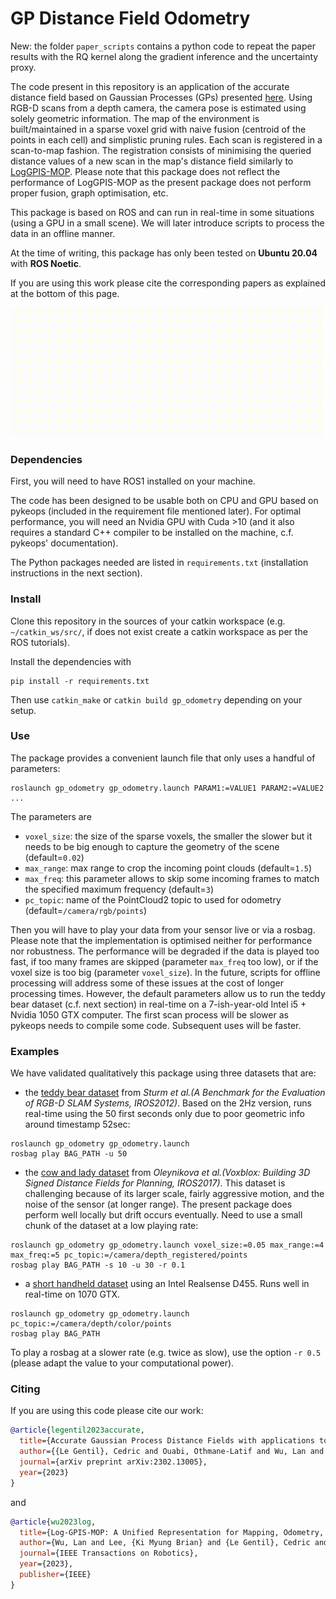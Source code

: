 # GP Distance Field Odometry

New: the folder `paper_scripts` contains a python code to repeat the paper results with the RQ kernel along the gradient inference and the uncertainty proxy.

The code present in this repository is an application of the accurate distance field based on Gaussian Processes (GPs) presented [here](https://arxiv.org/abs/2302.13005).
Using RGB-D scans from a depth camera, the camera pose is estimated using solely geometric information.
The map of the environment is built/maintained in a sparse voxel grid with naive fusion (centroid of the points in each cell) and simplistic pruning rules.
Each scan is registered in a scan-to-map fashion.
The registration consists of minimising the queried distance values of a new scan in the map's distance field similarly to [LogGPIS-MOP](https://ieeexplore.ieee.org/abstract/document/10202666).
Please note that this package does not reflect the performance of LogGPIS-MOP as the present package does not perform proper fusion, graph optimisation, etc.

This package is based on ROS and can run in real-time in some situations (using a GPU in a small scene).
We will later introduce scripts to process the data in an offline manner.

At the time of writing, this package has only been tested on __Ubuntu 20.04__ with __ROS Noetic__.


If you are using this work please cite the corresponding papers as explained at the bottom of this page.





![](gif/gp_odometry_teddy_bear_real_time.gif)







### Dependencies

First, you will need to have ROS1 installed on your machine.

The code has been designed to be usable both on CPU and GPU based on pykeops (included in the requirement file mentioned later).
For optimal performance, you will need an Nvidia GPU with Cuda >10 (and it also requires a standard C++ compiler to be installed on the machine, c.f. pykeops' documentation).

The Python packages needed are listed in `requirements.txt` (installation instructions in the next section).

### Install

Clone this repository in the sources of your catkin workspace (e.g. `~/catkin_ws/src/`, if does not exist create a catkin workspace as per the ROS tutorials).

Install the dependencies with
```
pip install -r requirements.txt
```

Then use `catkin_make` or `catkin build gp_odometry` depending on your setup.

### Use

The package provides a convenient launch file that only uses a handful of parameters:
```
roslaunch gp_odometry gp_odometry.launch PARAM1:=VALUE1 PARAM2:=VALUE2 ... 
```

The parameters are
- `voxel_size`: the size of the sparse voxels, the smaller the slower but it needs to be big enough to capture the geometry of the scene (default=`0.02`) 
- `max_range`: max range to crop the incoming point clouds (default=`1.5`)
- `max_freq`: this parameter allows to skip some incoming frames to match the specified maximum frequency (default=`3`)
- `pc_topic`: name of the PointCloud2 topic to used for odometry (default=`/camera/rgb/points`)


Then you will have to play your data from your sensor live or via a rosbag.
Please note that the implementation is optimised neither for performance nor robustness.
The performance will be degraded if the data is played too fast, if too many frames are skipped (parameter `max_freq` too low), or if the voxel size is too big (parameter `voxel_size`).
In the future, scripts for offline processing will address some of these issues at the cost of longer processing times.
However, the default parameters allow us to run the teddy bear dataset (c.f. next section) in real-time on a 7-ish-year-old Intel i5 + Nvidia 1050 GTX computer.
The first scan process will be slower as pykeops needs to compile some code. Subsequent uses will be faster.


### Examples

We have validated qualitatively this package using three datasets that are:
- the [teddy bear dataset](https://cvg.cit.tum.de/rgbd/dataset/freiburg3/rgbd_dataset_freiburg3_teddy-2hz-with-pointclouds.bag) from _Sturm et al.(A Benchmark for the Evaluation of RGB-D SLAM Systems, IROS2012)_. Based on the 2Hz version, runs real-time using the 50 first seconds only due to poor geometric info around timestamp 52sec: 
```
roslaunch gp_odometry gp_odometry.launch
rosbag play BAG_PATH -u 50
```
- the [cow and lady dataset](https://projects.asl.ethz.ch/datasets/doku.php?id=iros2017/) from _Oleynikova et al.(Voxblox: Building 3D Signed Distance Fields for Planning, IROS2017)_. This dataset is challenging because of its larger scale, fairly aggressive motion, and the noise of the sensor (at longer range). The present package does perform well locally but drift occurs eventually. Need to use a small chunk of the dataset at a low playing rate:
```
roslaunch gp_odometry gp_odometry.launch voxel_size:=0.05 max_range:=4 max_freq:=5 pc_topic:=/camera/depth_registered/points
rosbag play BAG_PATH -s 10 -u 30 -r 0.1
```
- a [short handheld dataset](https://drive.google.com/file/d/1A7T39yyUxzrUiflUjkjPx6K-JTOe_sPv/view?usp=drive_link) using an Intel Realsense D455. Runs well in real-time on 1070 GTX.
```
roslaunch gp_odometry gp_odometry.launch pc_topic:=/camera/depth/color/points
rosbag play BAG_PATH
```

To play a rosbag at a slower rate (e.g. twice as slow), use the option `-r 0.5` (please adapt the value to your computational power).



### Citing

If you are using this code please cite our work:
```bibtex
@article{legentil2023accurate,
  title={Accurate Gaussian Process Distance Fields with applications to Echolocation and Mapping},
  author={{Le Gentil}, Cedric and Ouabi, Othmane-Latif and Wu, Lan and Pradalier, Cedric and Vidal-Calleja, Teresa},
  journal={arXiv preprint arXiv:2302.13005},
  year={2023}
}
```
and
```bibtex
@article{wu2023log,
  title={Log-GPIS-MOP: A Unified Representation for Mapping, Odometry, and Planning},
  author={Wu, Lan and Lee, {Ki Myung Brian} and {Le Gentil}, Cedric and Vidal-Calleja, Teresa},
  journal={IEEE Transactions on Robotics},
  year={2023},
  publisher={IEEE}
}
```
